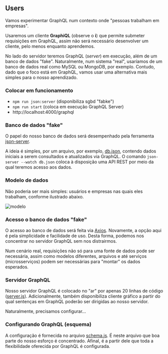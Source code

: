 ## Users

Vamos experimentar GraphQL num contexto onde "pessoas trabalham em empresas".  

Usaremos um cliente **GraphiQL** (observe o **i**) que permite submeter requisições em GraphQL, 
assim não será necessário desenvolver um cliente, pelo menos enquanto aprendemos.

No lado do servidor teremos GraphQL (_server_) em execução, além de um banco
de dados "fake". Naturalmente, num sistema "real", usaríamos de um banco 
de dados real como MySQL ou MongoDB, por exemplo. Contudo, dado que o 
foco está em GraphQL, vamos usar uma
alternativa mais simples para o nosso aprendizado.

### Colocar em funcionamento

- `npm run json:server` (disponibiliza sgbd "fabke")
- `npm run start` (coloca em execução GraphQL Server)
- http://localhost:4000/graphql 

### Banco de dados "fake"

O papel do nosso banco de dados será desempenhado pela ferramenta
[json-server](https://github.com/typicode/json-server).

A ideia é simples, por um arquivo, por exemplo, [db.json](db.json), 
contendo dados iniciais a serem consultados e atualizados via GraphQL. 
O comando `json-server --watch db.json` coloca à disposição
uma API REST por meio da qual teremos acesso aos dados.


### Modelo de dados

Não poderia ser mais simples: usuários e empresas nas quais eles trabalham,
conforme ilustrado abaixo.

![modelo](http://www.plantuml.com/plantuml/proxy?cache=no&src=https://raw.githubusercontent.com/kyriosdata/graphql/main/users/schema/modelo.plantuml)


### Acesso o banco de dados "fake"

O acesso ao banco de dados será feita via [Axios](https://axios-http.com/). 
Novamente, a opção aqui é pela simplicidade e facilidade de
uso. Desta forma, podemos nos concentrar no servidor GraphQL sem nos
distrairmos.

Num cenário real, requisições não só para uma fonte de dados pode
ser necessária, assim como modelos diferentes, arquivos e até 
serviços (microsserviços) podem ser necessárias para "montar"
os dados esperados. 

### Servidor GraphQL

Nosso servidor GraphQL é colocado no "ar" por apenas 20 linhas de
código ([server.js](server.js)). Adicionalmente, também disponibiliza
cliente gráfico a partir do qual sentenças em GraphQL poderão ser
dirigidas ao nosso servidor.

Naturalmente, precisamos configurar...

### Configurando GraphQL (esquema)

A configuração é fornecida no arquivo [schema.js](schema/schema.js).
É neste arquivo que boa parte do nosso esforço é concentrado. Afinal,
é a partir dele que toda a flexibilidade oferecida por GraphQL
é configurada.
